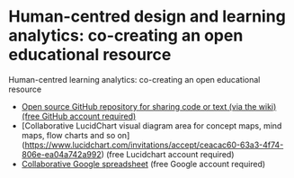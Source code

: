 # Human-centred design and learning analytics: co-creating an open educational resource
Human-centred learning analytics: co-creating an open educational resource

- [Open source GitHub repository for sharing code or text (via the wiki) (free GitHub account required)](https://github.com/mwolfindale/human-centred-learning-analytics-oer)
- [Collaborative LucidChart visual diagram area for concept maps, mind maps, flow charts and so on] (https://www.lucidchart.com/invitations/accept/ceacac60-63a3-4f74-806e-ea04a742a992) (free Lucidchart account required)
- [Collaborative Google spreadsheet](https://docs.google.com/spreadsheets/d/1bs9K2kSiHCsplXOYmuWlhkWNJvEuRSJ5A4erRLRE8MM/edit?usp=sharing) (free Google account required)
